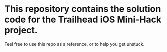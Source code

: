 # This repository contains the solution code for the Trailhead iOS Mini-Hack project.

Feel free to use this repo as a reference, or to help you get unstuck.

